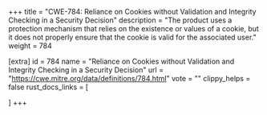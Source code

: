 +++
title = "CWE-784: Reliance on Cookies without Validation and Integrity Checking in a Security Decision"
description	= "The product uses a protection mechanism that relies on the existence or values of a cookie, but it does not properly ensure that the cookie is valid for the associated user."
weight = 784

[extra]
id = 784
name = "Reliance on Cookies without Validation and Integrity Checking in a Security Decision"
url = "https://cwe.mitre.org/data/definitions/784.html"
vote = ""
clippy_helps = false
rust_docs_links = [
	
]
+++

